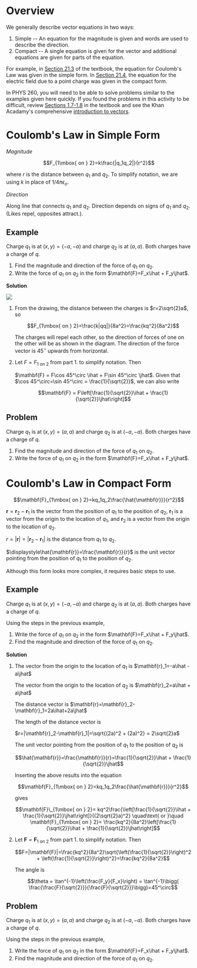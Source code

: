 # Overview

We generally describe vector equations in two ways:

1. Simple -- An equation for the magnitude is given and words are used to describe the direction.
1. Compact -- A single equation is given for the vector and additional equations are given for parts of the equation.

For example, in [Section 21.3](https://drive.google.com/file/d/1JS_pBuNEwXdz9IzpSBFPJffgVacZmqN7/view?usp=sharing_remove_) of the textbook, the equation for Coulomb's Law was given in the simple form. In [Section 21.4](https://drive.google.com/file/d/1JS_pBuNEwXdz9IzpSBFPJffgVacZmqN7/view?usp=sharing_remove_), the equation for the electric field due to a point charge was given in the compact form.

In PHYS 260, you will need to be able to solve problems similar to the examples given here quickly. If you found the problems in this activity to be difficult, review [Sections 1.7-1.8]() in the textbook and see the Khan Acadamy's comprehensive [introduction to vectors](https://www.khanacademy.org/math/precalculus/x9e81a4f98389efdf:vectors).

# Coulomb's Law in Simple Form

*Magnitude*

$$F_{1\mbox{ on } 2}=k\frac{|q_1q_2|}{r^2}$$

where $r$ is the distance between $q_1$ and $q_2$. To simplify notation, we are using $k$ in place of $1/4\pi\epsilon_o$.

*Direction*

Along line that connects $q_1$ and $q_2$. Direction depends on signs of $q_1$ and $q_2$. (Likes repel, opposites attract.).

## Example

Charge $q_1$ is at $(x,y)=(-a,-a)$ and charge $q_2$ is at $(a, a)$. Both charges have a charge of $q$.

1. Find the magnitude and direction of the force of $q_1$ on $q_2$.
2. Write the force of $q_1$ on $q_2$ in the form $\mathbf{F}=F_x\ihat + F_y\jhat$.

**Solution**

<img src="figures/Two_Charges.svg"/>

1. From the drawing, the distance between the charges is $r=2\sqrt{2}a$, so

    $$F_{1\mbox{ on } 2}=\frac{k|qq|}{8a^2}=\frac{kq^2}{8a^2}$$

    The charges will repel each other, so the direction of forces of one on the other will be as shown in the diagram. The direction of the force vector is $45^\circ$ upwards from horizontal.

2. Let $F = F_{1\mbox{ on } 2}$ from part 1. to simplify notation. Then
    
    $\mathbf{F} = F\cos 45^\circ \ihat + F\sin 45^\circ \jhat$. Given that $\cos 45^\circ=\sin 45^\circ = \frac{1}{\sqrt{2}}$, we can also write 
    
   $$\mathbf{F} = F\left[\frac{1}{\sqrt{2}}\ihat + \frac{1}{\sqrt{2}}\jhat\right]$$
    
## Problem

Charge $q_1$ is at $(x,y)=(a,a)$ and charge $q_2$ is at $(-a, -a)$. Both charges have a charge of $q$.

1. Find the magnitude and direction of the force of $q_1$ on $q_2$.
2. Write the force of $q_1$ on $q_2$ in the form $\mathbf{F}=F_x\ihat + F_y\jhat$.

# Coulomb's Law in Compact Form

$$\mathbf{F}_{1\mbox{ on } 2}=kq_1q_2\frac{\hat{\mathbf{r}}}{r^2}$$

$\mathbf{r}=\mathbf{r}_2-\mathbf{r}_1$ is the vector from the position of $q_1$ to the position of $q_2$, $\mathbf{r}_1$ is a vector from the origin to the location of $q_1$, and $\mathbf{r}_2$ is a vector from the origin to the location of $q_2$.


$r=|\mathbf{r}|=|\mathbf{r}_2-\mathbf{r}_1|$ is the distance from $q_1$ to $q_2$.

$\displaystyle\hat{\mathbf{r}}=\frac{\mathbf{r}}{r}$ is the unit vector pointing from the position of $q_1$ to the position of $q_2$.


Although this form looks more complex, it requires basic steps to use.

## Example

Charge $q_1$ is at $(x,y)=(-a,-a)$ and charge $q_2$ is at $(a, a)$. Both charges have a charge of $q$.

Using the steps in the previous example,

1. Write the force of $q_1$ on $q_2$ in the form $\mathbf{F}=F_x\ihat + F_y\jhat$.
2. Find the magnitude and direction of the force of $q_1$ on $q_2$.

**Solution**

1. The vector from the origin to the location of $q_1$ is $\mathbf{r}_1=-a\ihat -a\jhat$

    The vector from the origin to the location of $q_2$ is $\mathbf{r}_2=a\ihat + a\jhat$

    The distance vector is $\mathbf{r}=\mathbf{r}_2-\mathbf{r}_1=2a\ihat+2a\jhat$

    The length of the distance vector is 
    
    $r=|\mathbf{r}_2-\mathbf{r}_1|=\sqrt{(2a)^2 + (2a)^2} = 2\sqrt{2}a$

    The unit vector pointing from the position of $q_1$ to the position of $q_2$ is
    
    $$\hat{\mathbf{r}}=\frac{\mathbf{r}}{r}=\frac{1}{\sqrt{2}}\ihat + \frac{1}{\sqrt{2}}\jhat$$

    Inserting the above results into the equation

    $$\mathbf{F}_{1\mbox{ on } 2}=kq_1q_2\frac{\hat{\mathbf{r}}}{r^2}$$
    
    gives
    
    $$\mathbf{F}\_{1\mbox{ on } 2}=
    kq^2\frac{\left[\frac{1}{\sqrt{2}}\ihat + \frac{1}{\sqrt{2}}\jhat\right]}{(2\sqrt{2}a)^2}
    \quad\text{ or }\quad
    \mathbf{F}_{1\mbox{ on } 2}=
    \frac{kq^2}{8a^2}\left[\frac{1}{\sqrt{2}}\ihat + \frac{1}{\sqrt{2}}\jhat\right]$$


2. Let $\mathbf{F} = \mathbf{F}_{1\mbox{ on } 2}$ from part 1. to simplify notation. Then

    $$F=|\mathbf{F}|=\frac{kq^2}{8a^2}\sqrt{\left(\frac{1}{\sqrt{2}}\right)^2 + \left(\frac{1}{\sqrt{2}}\right)^2}=\frac{kq^2}{8a^2}$$
    
    The angle is
    
    $$\theta = \tan^{-1}\left(\frac{F_y}{F_x}\right) = \tan^{-1}\bigg( \frac{\frac{F}{\sqrt{2}}}{\frac{F}{\sqrt{2}}}\bigg)=45^\circ$$
    
## Problem

Charge $q_1$ is at $(x,y)=(a,a)$ and charge $q_2$ is at $(-a, -a)$. Both charges have a charge of $q$.

Using the steps in the previous example,

1. Write the force of $q_1$ on $q_2$ in the form $\mathbf{F}=F_x\ihat + F_y\jhat$.
2. Find the magnitude and direction of the force of $q_1$ on $q_2$.
    
